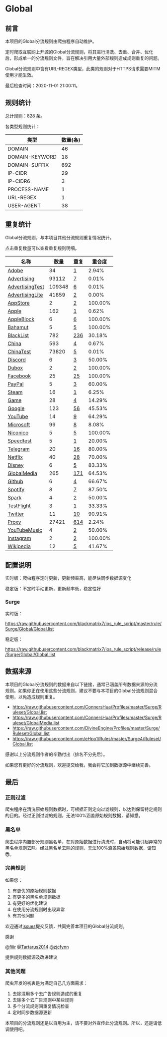# Global

## 前言

本项目的Global分流规则由爬虫程序自动维护。

定时爬取互联网上开源的Global分流规则，将其进行清洗、去重、合并、优化后，形成单一的分流规则文件，旨在解决引用大量外部规则造成规则重复的问题。


Global分流规则中含有URL-REGEX类型，此类的规则对于HTTPS请求需要MITM使用才能生效。


最后检查时间：2020-11-01 21:00:11。

## 规则统计

总计规则：828 条。

各类型规则统计：

| 类型 | 数量(条) |
| ---- | ---- |
| DOMAIN | 46 |
| DOMAIN-KEYWORD | 18 |
| DOMAIN-SUFFIX | 692 |
| IP-CIDR | 29 |
| IP-CIDR6 | 3 |
| PROCESS-NAME | 1 |
| URL-REGEX | 1 |
| USER-AGENT | 38 |
## 重复统计

Global分流规则，与本项目其他分流规则重复情况统计。

点击重复数量可以查看重复规则明细。

| 名称 | 数量 | 重复 | 重合度 |
| ---- | ---- | ---- | ------ |
|  [Adobe](https://github.com/blackmatrix7/ios_rule_script/tree/master/rule/Surge/Adobe)    | 34   | [1](https://github.com/blackmatrix7/ios_rule_script/tree/master/rule/Surge/Global/Repeat/Adobe.list)   |   2.94%  |
|  [Advertising](https://github.com/blackmatrix7/ios_rule_script/tree/master/rule/Surge/Advertising)    | 93112   | [7](https://github.com/blackmatrix7/ios_rule_script/tree/master/rule/Surge/Global/Repeat/Advertising.list)   |   0.01%  |
|  [AdvertisingTest](https://github.com/blackmatrix7/ios_rule_script/tree/master/rule/Surge/AdvertisingTest)    | 109348   | [6](https://github.com/blackmatrix7/ios_rule_script/tree/master/rule/Surge/Global/Repeat/AdvertisingTest.list)   |   0.01%  |
|  [AdvertisingLite](https://github.com/blackmatrix7/ios_rule_script/tree/master/rule/Surge/AdvertisingLite)    | 41859   | [2](https://github.com/blackmatrix7/ios_rule_script/tree/master/rule/Surge/Global/Repeat/AdvertisingLite.list)   |   0.00%  |
|  [AppStore](https://github.com/blackmatrix7/ios_rule_script/tree/master/rule/Surge/AppStore)    | 2   | [2](https://github.com/blackmatrix7/ios_rule_script/tree/master/rule/Surge/Global/Repeat/AppStore.list)   |   100.00%  |
|  [Apple](https://github.com/blackmatrix7/ios_rule_script/tree/master/rule/Surge/Apple)    | 162   | [1](https://github.com/blackmatrix7/ios_rule_script/tree/master/rule/Surge/Global/Repeat/Apple.list)   |   0.62%  |
|  [AppleBlock](https://github.com/blackmatrix7/ios_rule_script/tree/master/rule/Surge/AppleBlock)    | 6   | [6](https://github.com/blackmatrix7/ios_rule_script/tree/master/rule/Surge/Global/Repeat/AppleBlock.list)   |   100.00%  |
|  [Bahamut](https://github.com/blackmatrix7/ios_rule_script/tree/master/rule/Surge/Bahamut)    | 5   | [5](https://github.com/blackmatrix7/ios_rule_script/tree/master/rule/Surge/Global/Repeat/Bahamut.list)   |   100.00%  |
|  [BlackList](https://github.com/blackmatrix7/ios_rule_script/tree/master/rule/Surge/BlackList)    | 782   | [236](https://github.com/blackmatrix7/ios_rule_script/tree/master/rule/Surge/Global/Repeat/BlackList.list)   |   30.18%  |
|  [China](https://github.com/blackmatrix7/ios_rule_script/tree/master/rule/Surge/China)    | 593   | [4](https://github.com/blackmatrix7/ios_rule_script/tree/master/rule/Surge/Global/Repeat/China.list)   |   0.67%  |
|  [ChinaTest](https://github.com/blackmatrix7/ios_rule_script/tree/master/rule/Surge/ChinaTest)    | 73820   | [5](https://github.com/blackmatrix7/ios_rule_script/tree/master/rule/Surge/Global/Repeat/ChinaTest.list)   |   0.01%  |
|  [Discord](https://github.com/blackmatrix7/ios_rule_script/tree/master/rule/Surge/Discord)    | 6   | [3](https://github.com/blackmatrix7/ios_rule_script/tree/master/rule/Surge/Global/Repeat/Discord.list)   |   50.00%  |
|  [Dubox](https://github.com/blackmatrix7/ios_rule_script/tree/master/rule/Surge/Dubox)    | 2   | [2](https://github.com/blackmatrix7/ios_rule_script/tree/master/rule/Surge/Global/Repeat/Dubox.list)   |   100.00%  |
|  [Facebook](https://github.com/blackmatrix7/ios_rule_script/tree/master/rule/Surge/Facebook)    | 25   | [25](https://github.com/blackmatrix7/ios_rule_script/tree/master/rule/Surge/Global/Repeat/Facebook.list)   |   100.00%  |
|  [PayPal](https://github.com/blackmatrix7/ios_rule_script/tree/master/rule/Surge/PayPal)    | 5   | [3](https://github.com/blackmatrix7/ios_rule_script/tree/master/rule/Surge/Global/Repeat/PayPal.list)   |   60.00%  |
|  [Steam](https://github.com/blackmatrix7/ios_rule_script/tree/master/rule/Surge/Steam)    | 16   | [1](https://github.com/blackmatrix7/ios_rule_script/tree/master/rule/Surge/Global/Repeat/Steam.list)   |   6.25%  |
|  [Game](https://github.com/blackmatrix7/ios_rule_script/tree/master/rule/Surge/Game)    | 28   | [4](https://github.com/blackmatrix7/ios_rule_script/tree/master/rule/Surge/Global/Repeat/Game.list)   |   14.29%  |
|  [Google](https://github.com/blackmatrix7/ios_rule_script/tree/master/rule/Surge/Google)    | 123   | [56](https://github.com/blackmatrix7/ios_rule_script/tree/master/rule/Surge/Global/Repeat/Google.list)   |   45.53%  |
|  [YouTube](https://github.com/blackmatrix7/ios_rule_script/tree/master/rule/Surge/YouTube)    | 14   | [9](https://github.com/blackmatrix7/ios_rule_script/tree/master/rule/Surge/Global/Repeat/YouTube.list)   |   64.29%  |
|  [Microsoft](https://github.com/blackmatrix7/ios_rule_script/tree/master/rule/Surge/Microsoft)    | 99   | [8](https://github.com/blackmatrix7/ios_rule_script/tree/master/rule/Surge/Global/Repeat/Microsoft.list)   |   8.08%  |
|  [Niconico](https://github.com/blackmatrix7/ios_rule_script/tree/master/rule/Surge/Niconico)    | 5   | [5](https://github.com/blackmatrix7/ios_rule_script/tree/master/rule/Surge/Global/Repeat/Niconico.list)   |   100.00%  |
|  [Speedtest](https://github.com/blackmatrix7/ios_rule_script/tree/master/rule/Surge/Speedtest)    | 5   | [1](https://github.com/blackmatrix7/ios_rule_script/tree/master/rule/Surge/Global/Repeat/Speedtest.list)   |   20.00%  |
|  [Telegram](https://github.com/blackmatrix7/ios_rule_script/tree/master/rule/Surge/Telegram)    | 20   | [16](https://github.com/blackmatrix7/ios_rule_script/tree/master/rule/Surge/Global/Repeat/Telegram.list)   |   80.00%  |
|  [Netflix](https://github.com/blackmatrix7/ios_rule_script/tree/master/rule/Surge/Netflix)    | 40   | [28](https://github.com/blackmatrix7/ios_rule_script/tree/master/rule/Surge/Global/Repeat/Netflix.list)   |   70.00%  |
|  [Disney](https://github.com/blackmatrix7/ios_rule_script/tree/master/rule/Surge/Disney)    | 6   | [5](https://github.com/blackmatrix7/ios_rule_script/tree/master/rule/Surge/Global/Repeat/Disney.list)   |   83.33%  |
|  [GlobalMedia](https://github.com/blackmatrix7/ios_rule_script/tree/master/rule/Surge/GlobalMedia)    | 265   | [171](https://github.com/blackmatrix7/ios_rule_script/tree/master/rule/Surge/Global/Repeat/GlobalMedia.list)   |   64.53%  |
|  [Github](https://github.com/blackmatrix7/ios_rule_script/tree/master/rule/Surge/Github)    | 6   | [4](https://github.com/blackmatrix7/ios_rule_script/tree/master/rule/Surge/Global/Repeat/Github.list)   |   66.67%  |
|  [Spotify](https://github.com/blackmatrix7/ios_rule_script/tree/master/rule/Surge/Spotify)    | 8   | [7](https://github.com/blackmatrix7/ios_rule_script/tree/master/rule/Surge/Global/Repeat/Spotify.list)   |   87.50%  |
|  [Spark](https://github.com/blackmatrix7/ios_rule_script/tree/master/rule/Surge/Spark)    | 4   | [2](https://github.com/blackmatrix7/ios_rule_script/tree/master/rule/Surge/Global/Repeat/Spark.list)   |   50.00%  |
|  [TestFlight](https://github.com/blackmatrix7/ios_rule_script/tree/master/rule/Surge/TestFlight)    | 3   | [1](https://github.com/blackmatrix7/ios_rule_script/tree/master/rule/Surge/Global/Repeat/TestFlight.list)   |   33.33%  |
|  [Twitter](https://github.com/blackmatrix7/ios_rule_script/tree/master/rule/Surge/Twitter)    | 11   | [10](https://github.com/blackmatrix7/ios_rule_script/tree/master/rule/Surge/Global/Repeat/Twitter.list)   |   90.91%  |
|  [Proxy](https://github.com/blackmatrix7/ios_rule_script/tree/master/rule/Surge/Proxy)    | 27421   | [614](https://github.com/blackmatrix7/ios_rule_script/tree/master/rule/Surge/Global/Repeat/Proxy.list)   |   2.24%  |
|  [YouTubeMusic](https://github.com/blackmatrix7/ios_rule_script/tree/master/rule/Surge/YouTubeMusic)    | 4   | [2](https://github.com/blackmatrix7/ios_rule_script/tree/master/rule/Surge/Global/Repeat/YouTubeMusic.list)   |   50.00%  |
|  [Instagram](https://github.com/blackmatrix7/ios_rule_script/tree/master/rule/Surge/Instagram)    | 2   | [2](https://github.com/blackmatrix7/ios_rule_script/tree/master/rule/Surge/Global/Repeat/Instagram.list)   |   100.00%  |
|  [Wikipedia](https://github.com/blackmatrix7/ios_rule_script/tree/master/rule/Surge/Wikipedia)    | 12   | [5](https://github.com/blackmatrix7/ios_rule_script/tree/master/rule/Surge/Global/Repeat/Wikipedia.list)   |   41.67%  |
## 配置说明

实时版：爬虫程序定时更新，更新频率高，能尽快同步数据源变化

稳定版：不定时手动更新，更新频率低，稳定性好

### Surge 
实时版：

https://raw.githubusercontent.com/blackmatrix7/ios_rule_script/master/rule/Surge/Global/Global.list

稳定版：

https://raw.githubusercontent.com/blackmatrix7/ios_rule_script/release/rule/Surge/Global/Global.list

## 数据来源

本项目的Global分流规则的数据来自以下链接，通常已涵盖所有数据来源的分流规则。如果你正在使用这些分流规则，建议不要与本项目的Global分流规则混合使用，以免造成规则重复。

- https://raw.githubusercontent.com/ConnersHua/Profiles/master/Surge/Ruleset/Global.list
- https://raw.githubusercontent.com/ConnersHua/Profiles/master/Surge/Ruleset/GlobalMedia.list
- https://raw.githubusercontent.com/DivineEngine/Profiles/master/Surge/Ruleset/Global.list
- https://raw.githubusercontent.com/eHpo1/Rules/master/Surge4/Ruleset/Global.list


感谢以上分流规则作者的辛勤付出（排名不分先后）。

如果您有更好的分流规则，欢迎提交给我，我会将它加到数据源中继续完善。

## 最后

### 正则过滤

爬虫程序在清洗原始规则数据时，可根据正则定向过滤规则，以达到保留特定规则的目的。经过正则过滤的规则，无法100%涵盖原始规则数据，请知悉。

### 黑名单

爬虫程序内置部分规则黑名单，在对原始数据进行清洗时，自动将可能引起异常的黑名单规则去除。经过黑名单去除的规则，无法100%涵盖原始规则数据，请知悉。

### 完善规则

如果您：

1. 有更优的原始规则数据
2. 有更多的黑名单规则数据
3. 有更好的优化建议
4. 在使用分流规则时出现异常
5. 有其他问题

欢迎通过[issues](https://github.com/blackmatrix7/ios_rule_script/issues/new)提交反馈，共同完善本项目的Global分流规则。

感谢

[@fiiir](https://github.com/fiiir) [@Tartarus2014](https://github.com/Tartarus2014) [@zjcfynn](https://github.com/zjcfynn) 

提供规则数据源及改进建议

### 其他问题

爬虫开发的初衷是为满足自己几方面需求：

1. 去除混用多个去广告规则造成的重复
2. 去除多个去广告规则中某些规则
3. 多个分流规则间重复情况检查
4. 定时同步数据源更新

本项目的分流规则还是以自用为主，请不要对外宣传此分流规则。所以，还是请低调使用吧。